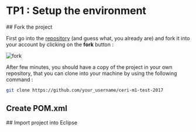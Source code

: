 # TP1 : Setup the environment

## Fork the project

First go into the [repository](https://github.com/Faylixe/ceri-m1-test-2017)
(and guess what, you already are) and fork it into your account by clicking on
the **fork** button :

![fork](https://github.com/Faylixe/ceri-m1-test-2017/blob/master/docs/images/fork.png?raw=true)

After few minutes, you should have a copy of the project in your own repository, that you can clone into
your machine by using the following command :

```bash
git clone https://github.com/your_username/ceri-m1-test-2017
```

## Create POM.xml


## Import project into Eclipse
